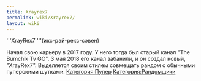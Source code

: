 ```yaml
---
title: Xrayrex7
permalink: wiki/Xrayrex7/
layout: wiki
---
```


'''XrayRex7 '''(икс-рэй-рекс-сэвен)

Начал свою карьеру в 2017 году. У него тогда был старый канал "The
Bumchik Tv GO". 3 мая 2018 его канал забанили, и он создал новый,
"XrayRex7". Выделяется своим стилем совмещать рандом с обычными
пуперскими шутками. [Категория:Пупер](Категория:Пупер "wikilink")
[Категория:Рандомщики](Категория:Рандомщики "wikilink")
